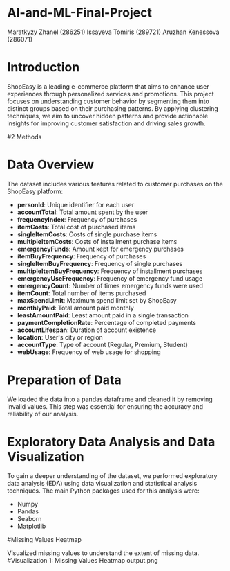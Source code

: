 # AI-and-ML-Final-Project
Maratkyzy Zhanel (286251)
Issayeva Tomiris (289721)
Aruzhan Kenessova (286071)

# Introduction

ShopEasy is a leading e-commerce platform that aims to enhance user experiences through personalized services and promotions. This project focuses on understanding customer behavior by segmenting them into distinct groups based on their purchasing patterns. By applying clustering techniques, we aim to uncover hidden patterns and provide actionable insights for improving customer satisfaction and driving sales growth.

 #2 Methods

# Data Overview

The dataset includes various features related to customer purchases on the ShopEasy platform:

- **personId**: Unique identifier for each user
- **accountTotal**: Total amount spent by the user
- **frequencyIndex**: Frequency of purchases
- **itemCosts**: Total cost of purchased items
- **singleItemCosts**: Costs of single purchase items
- **multipleItemCosts**: Costs of installment purchase items
- **emergencyFunds**: Amount kept for emergency purchases
- **itemBuyFrequency**: Frequency of purchases
- **singleItemBuyFrequency**: Frequency of single purchases
- **multipleItemBuyFrequency**: Frequency of installment purchases
- **emergencyUseFrequency**: Frequency of emergency fund usage
- **emergencyCount**: Number of times emergency funds were used
- **itemCount**: Total number of items purchased
- **maxSpendLimit**: Maximum spend limit set by ShopEasy
- **monthlyPaid**: Total amount paid monthly
- **leastAmountPaid**: Least amount paid in a single transaction
- **paymentCompletionRate**: Percentage of completed payments
- **accountLifespan**: Duration of account existence
- **location**: User's city or region
- **accountType**: Type of account (Regular, Premium, Student)
- **webUsage**: Frequency of web usage for shopping

# Preparation of Data

We loaded the data into a pandas dataframe and cleaned it by removing invalid values. This step was essential for ensuring the accuracy and reliability of our analysis.

# Exploratory Data Analysis and Data Visualization

To gain a deeper understanding of the dataset, we performed exploratory data analysis (EDA) using data visualization and statistical analysis techniques. The main Python packages used for this analysis were:

- Numpy
- Pandas
- Seaborn
- Matplotlib

#Missing Values Heatmap

Visualized missing values to understand the extent of missing data.
#Visualization 1: Missing Values Heatmap
output.png
